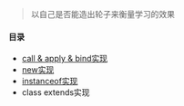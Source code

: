 > 以自己是否能造出轮子来衡量学习的效果


#### 目录
- [call & apply & bind实现](./src/call_apply_bind/README.md)
- [new实现](./src/new/README.md)
- [instanceof实现](./src/instanceof/README.md)
- class extends实现